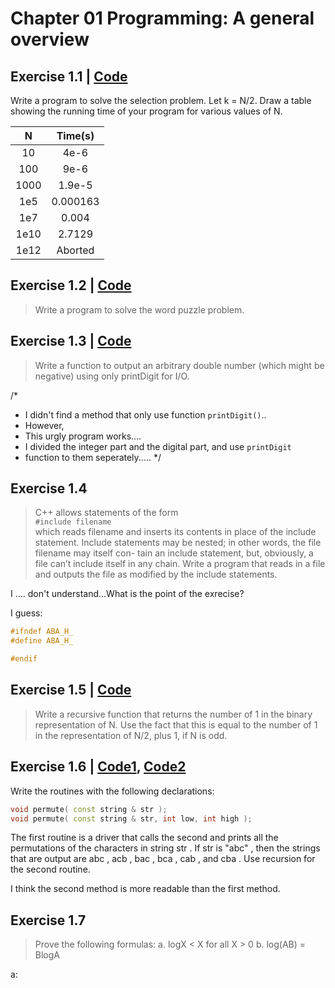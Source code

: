 <script type="text/javascript" src="http://cdn.mathjax.org/mathjax/latest/MathJax.js?config=default"></script>

# Chapter 01 Programming: A general overview

## Exercise 1.1 | [Code](ex01_01.cpp)
>
Write a program to solve the selection problem. Let k = N/2. Draw a table showing the running time of your program for various values of N.

| N      | Time(s) |
|:------:|:-------:|
|10      |4e-6     |
|100     |9e-6     |
|1000    |1.9e-5   |
|1e5     |0.000163 |
|1e7     |0.004    |
|1e10    |2.7129   |
|1e12    |Aborted  |


## Exercise 1.2 | [Code](ex01_02.cpp)
> Write a program to solve the word puzzle problem.

## Exercise 1.3 | [Code](ex01_03.cpp)
> Write a function to output an arbitrary double number (which might be negative) using only printDigit for I/O.

/*
 * I didn't find a method that only use function `printDigit()`..
 * However,
 * This urgly program works....
 * I divided the integer part and the digital part, and use `printDigit`
 * function to them seperately.....
 */

## Exercise 1.4
> C++ allows statements of the form  
>  `#include filename`  
> which reads filename and inserts its contents in place of the include statement. Include statements may be nested; in other words, the file filename may itself con- tain an include statement, but, obviously, a file can’t include itself in any chain. Write a program that reads in a file and outputs the file as modified by the include statements.

I .... don't understand...What is the point of the exrecise?

I guess:

~~~cpp
#ifndef ABA_H_
#define ABA_H_

#endif
~~~

## Exercise 1.5 | [Code](ex01_05.cpp)
> Write a recursive function that returns the number of 1 in the binary representation of N. Use the fact that this is equal to the number of 1 in the representation of N/2, plus 1, if N is odd.

## Exercise 1.6 | [Code1](ex01_06.cpp), [Code2](ex01_06_2.cpp)
>
Write the routines with the following declarations:
>
~~~cpp
void permute( const string & str );
void permute( const string & str, int low, int high );
~~~
>
The first routine is a driver that calls the second and prints all the permutations of the characters in string str . If str is "abc" , then the strings that are output are abc , acb , bac , bca , cab , and cba . Use recursion for the second routine.

I think the second method is more readable than the first method.

## Exercise 1.7
> Prove the following formulas:
a. logX < X for all X > 0
b. log(AB) = BlogA

a:  

